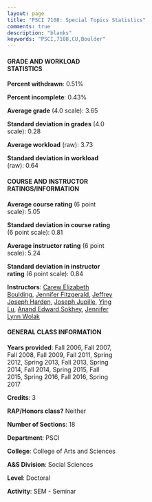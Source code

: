 ```yaml
---
layout: page
title: "PSCI 7108: Special Topics Statistics"
comments: true
description: "blanks"
keywords: "PSCI,7108,CU,Boulder"
---
```

<head>
<script src="https://ajax.googleapis.com/ajax/libs/jquery/2.1.3/jquery.min.js"></script>
<script src="https://dl.dropboxusercontent.com/s/pc42nxpaw1ea4o9/highcharts.js?dl=0"></script>
<!-- <script src="../assets/js/highcharts.js"></script> -->
<style type="text/css">@font-face {
	font-family: "Bebas Neue";
	src: url(https://www.filehosting.org/file/details/544349/BebasNeue Regular.otf) format("opentype");
	}
	h1.Bebas { 
		font-family: "Bebas Neue", Verdana, Tahoma;
	}
</style>
</head>
<body>
	<div id="container" style="float: right; width: 45%; height: 88%; margin-left: 2.5%; margin-right: 2.5%;"></div>
	<script language="JavaScript">
		$(document).ready(function() {
		var chart = {type: 'column'};
		var title = {text: 'Grade Distribution'};
		var xAxis = {categories: ['A','B','C','D','F'],crosshair: true};
		var yAxis = {min: 0,title: {text: 'Percentage'}};
		var tooltip = {headerFormat: '<center><b><span style="font-size:20px">{point.key}</span></b></center>',
		               pointFormat: '<td style="padding:0"><b>{point.y:.1f}%</b></td>',
		               footerFormat: '</table>',shared: true,useHTML: true};
		var plotOptions = {column: {pointPadding: 0.0,borderWidth: 0}};  
		var credits = {enabled: false};var series= [{name: 'Percent',data: [74.69,20.74,3.08,0.56,0.51,]}];
		var json = {};
		json.chart = chart;
		json.title = title;
		json.tooltip = tooltip;
		json.xAxis = xAxis;
		json.yAxis = yAxis;  
		json.series = series;
		json.plotOptions = plotOptions;  
		json.credits = credits;
		$('#container').highcharts(json);
	});
	</script>
</body>
			   
#### GRADE AND WORKLOAD STATISTICS

**Percent withdrawn**: 0.51%

**Percent incomplete**: 0.43%

**Average grade** (4.0 scale): 3.65

**Standard deviation in grades** (4.0 scale): 0.28

**Average workload** (raw): 3.73

**Standard deviation in workload** (raw): 0.64

#### COURSE AND INSTRUCTOR RATINGS/INFORMATION

**Average course rating** (6 point scale): 5.05

**Standard deviation in course rating** (6 point scale): 0.81

**Average instructor rating** (6 point scale): 5.24

**Standard deviation in instructor rating** (6 point scale): 0.84

**Instructors**: <a href='../../instructors/Carew_Elizabeth_Boulding'>Carew Elizabeth Boulding</a>, <a href='../../instructors/Jennifer_Fitzgerald'>Jennifer Fitzgerald</a>, <a href='../../instructors/Jeffrey_Joseph_Harden'>Jeffrey Joseph Harden</a>, <a href='../../instructors/Joseph_Jupille'>Joseph Jupille</a>, <a href='../../instructors/Ying_Lu'>Ying Lu</a>, <a href='../../instructors/Anand_Edward_Sokhey'>Anand Edward Sokhey</a>, <a href='../../instructors/Jennifer_Lynn_Wolak'>Jennifer Lynn Wolak</a>

#### GENERAL CLASS INFORMATION

**Years provided**: Fall 2006, Fall 2007, Fall 2008, Fall 2009, Fall 2011, Spring 2012, Spring 2013, Fall 2013, Spring 2014, Fall 2014, Spring 2015, Fall 2015, Spring 2016, Fall 2016, Spring 2017

**Credits**: 3

**RAP/Honors class?** Neither

**Number of Sections**: 18

**Department**: PSCI

**College**: College of Arts and Sciences

**A&S Division**: Social Sciences

**Level**: Doctoral

**Activity**: SEM - Seminar
